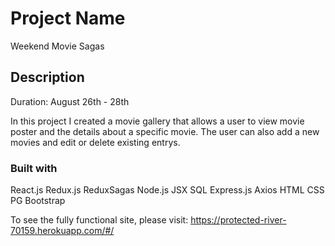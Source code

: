 # Project Name
Weekend Movie Sagas

## Description
Duration: August 26th - 28th

In this project I created a movie gallery that allows a user to view movie poster and the details about a specific movie.  The user can also add a new movies and edit or delete existing entrys. 

### Built with

React.js Redux.js ReduxSagas Node.js JSX SQL Express.js Axios HTML CSS PG Bootstrap

To see the fully functional site, please visit: https://protected-river-70159.herokuapp.com/#/